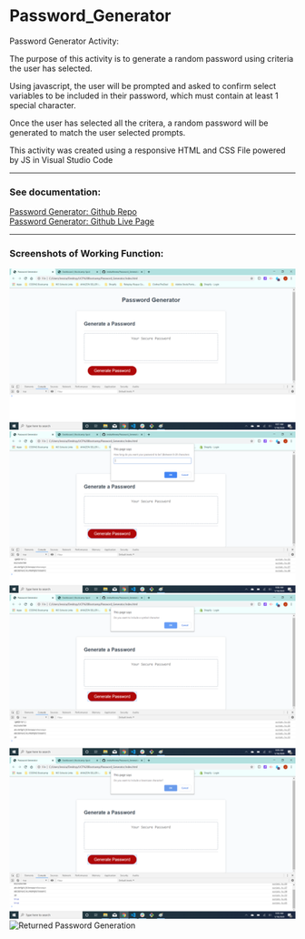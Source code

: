 # Password_Generator
Password Generator Activity:

The purpose of this activity is to generate a random password using criteria the user has selected. 

Using javascript, the user will be prompted and asked to confirm select variables to be included in their password, which must contain at least 1 special character.

Once the user has selected all the critera, a random password will be generated to match the user selected prompts.

This activity was created using a responsive HTML and CSS File powered by JS in Visual Studio Code

-----

### See documentation:

<a href = "https://github.com/JesikaRenea/Password_Generator">Password Generator: Github Repo</a>
<br>
<a href = "https://jesikarenea.github.io/Password_Generator/">Password Generator: Github Live Page</a>

-----

### Screenshots of Working Function:

![Initial](/Screen1.png)
![Length Prompt](/Screen2.png)
![Random Character Prompts](/Screen3.png)
![Random Character Prompts](/Screen4.png)
![Returned Password Generation](/Screen5.png)


